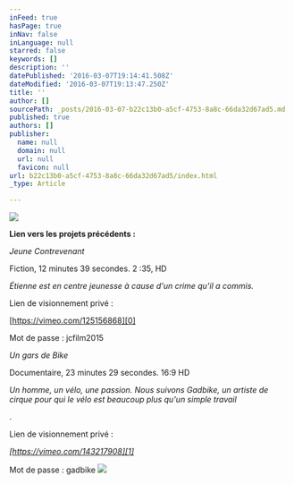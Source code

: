 ```yaml
---
inFeed: true
hasPage: true
inNav: false
inLanguage: null
starred: false
keywords: []
description: ''
datePublished: '2016-03-07T19:14:41.508Z'
dateModified: '2016-03-07T19:13:47.250Z'
title: ''
author: []
sourcePath: _posts/2016-03-07-b22c13b0-a5cf-4753-8a8c-66da32d67ad5.md
published: true
authors: []
publisher:
  name: null
  domain: null
  url: null
  favicon: null
url: b22c13b0-a5cf-4753-8a8c-66da32d67ad5/index.html
_type: Article

---
```

![](https://the-grid-user-content.s3-us-west-2.amazonaws.com/090278b2-61de-4e61-8129-6db733db7771.png)

**Lien vers les projets précédents :**

_Jeune Contrevenant_

Fiction, 12 minutes 39 secondes. 2 :35, HD

_Étienne est en centre jeunesse à cause d'un crime qu'il a commis._

Lien de visionnement privé :

[https://vimeo.com/125156868][0]

Mot de passe : jcfilm2015

_Un gars de Bike_

Documentaire, 23 minutes 29 secondes. 16:9 HD

_Un homme, un vélo, une passion. Nous suivons Gadbike, un artiste de cirque pour qui le vélo est beaucoup plus qu'un simple travail_

.

Lien de visionnement privé :

_[https://vimeo.com/143217908][1]_

Mot de passe : gadbike
![](https://the-grid-user-content.s3-us-west-2.amazonaws.com/33ec7fe1-e227-418d-8314-e519199cb75e.jpg)

[0]: https://vimeo.com/125156868
[1]: https://vimeo.com/143217908